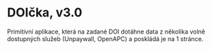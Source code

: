 # DOIčka, v3.0

Primitivní aplikace, která na zadané DOI dotáhne data z několika volně dostupných služeb (Unpaywall, OpenAPC) a poskládá je na 1 stránce.
